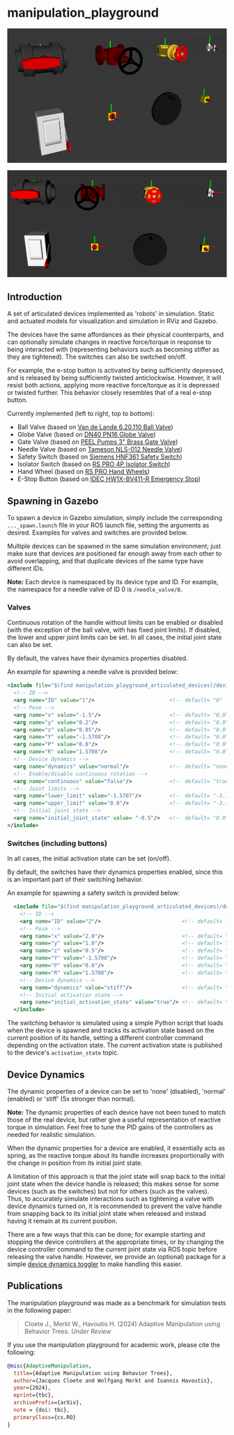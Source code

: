 # manipulation_playground

![Devices Currently Implemented](manipulation_playground_articulated_devices/resources/devices_0.png)

![Devices Currently Implemented](manipulation_playground_articulated_devices/resources/devices_1.png)

## Introduction

A set of articulated devices implemented as 'robots' in simulation. Static and actuated models for visualization and simulation in RViz and Gazebo.

The devices have the same affordances as their physical counterparts, and can optionally simulate changes in reactive force/torque in response to being interacted with (representing behaviors such as becoming stiffer as they are tightened). The switches can also be switched on/off.

For example, the e-stop button is activated by being sufficiently depressed, and is released by being sufficiently twisted anticlockwise. However, it will resist both actions, applying more reactive force/torque as it is depressed or twisted further. This behavior closely resembles that of a real e-stop button.

Currently implemented (left to right, top to bottom):
- Ball Valve (based on [Van de Lande 6.20.110 Ball Valve](https://www.vandelande.com/en/products/pvc-u-metric/620-ball-valve-type-did/))
- Globe Valve (based on [DN40 PN16 Globe Valve](https://grabcad.com/library/globe-stop-valve-dn40-1))
- Gate Valve (based on [PEEL Pumps 3" Brass Gate Valve](https://www.peelpumps.co.uk/p/3-bsp-brass-gate-valve/))
- Needle Valve (based on [Tameson NLS-012 Needle Valve](https://tameson.co.uk/products/nls-012-g1-2inch-stainless-steel-needle-valve-ptfe-300-bar))
- Safety Switch (based on [Siemens HNF361 Safety Switch](https://mall.industry.siemens.com/mall/en/us/Catalog/Product/?mlfb=US2%3AHNF361))
- Isolator Switch (based on [RS PRO 4P Isolator Switch](https://uk.rs-online.com/web/p/isolator-switches/0466223))
- Hand Wheel (based on [RS PRO Hand Wheels](https://uk.rs-online.com/web/c/engineering-materials-industrial-hardware/knobs-levers-handles/hand-wheels/?pn=1))
- E-Stop Button (based on [IDEC HW1X-BV411-R Emergency Stop](https://us.idec.com/idec-us/en/USD/Switches-and-Pushbuttons/Pushbuttons-and-Pilot-Lights/HW-22mm-Heavy-Duty/p/HW1X-BV411-R))

## Spawning in Gazebo

To spawn a device in Gazebo simulation, simply include the corresponding `..._spawn.launch` file in your ROS launch file, setting the arguments as desired. Examples for valves and switches are provided below.

Multiple devices can be spawned in the same simulation environment; just make sure that devices are positioned far enough away from each other to avoid overlapping, and that duplicate devices of the same type have different IDs.

**Note:** Each device is namespaced by its device type and ID. For example, the namespace for a needle valve of ID 0 is `/needle_valve/0`.

### Valves

Continuous rotation of the handle without limits can be enabled or disabled (with the exception of the ball valve, with has fixed joint limits). If disabled, the lower and upper joint limits can be set. In all cases, the initial joint state can also be set.

By default, the valves have their dynamics properties disabled.

An example for spawning a needle valve is provided below:
```xml
<include file="$(find manipulation_playground_articulated_devices)/devices/needle_valve/launch/needle_valve_spawn.launch" >
  <!-- ID -->
  <arg name="ID" value="1"/>                        <!-- default= "0" -->
  <!-- Pose -->
  <arg name="x" value="-1.5"/>                      <!-- default= "0.0" -->
  <arg name="y" value="0.2"/>                       <!-- default= "0.0" -->
  <arg name="z" value="0.85"/>                      <!-- default= "0.0" -->
  <arg name="Y" value="-1.5708"/>                   <!-- default= "0.0" -->
  <arg name="P" value="0.0"/>                       <!-- default= "0.0" -->
  <arg name="R" value="1.5708"/>                    <!-- default= "0.0" -->
  <!-- Device dynamics -->
  <arg name="dynamics" value="normal"/>             <!-- default= "none" -->
  <!-- Enable/disable continuous rotation -->
  <arg name="continuous" value="false"/>            <!-- default= "true" -->
  <!-- Joint limits -->
  <arg name="lower_limit" value="-1.5707"/>         <!-- default= "-3.1415" -->
  <arg name="upper_limit" value="0.0"/>             <!-- default= "-3.1415" -->
  <!-- Initial joint state -->
  <arg name="initial_joint_state" value= "-0.5"/>   <!-- default= "0.0" -->
</include>
```

### Switches (including buttons)

In all cases, the initial activation state can be set (on/off).

By default, the switches have their dynamics properties enabled, since this is an important part of their switching behavior.

An example for spawning a safety switch is provided below:
```xml
  <include file="$(find manipulation_playground_articulated_devices)/devices/safety_switch/launch/spawn_safety_switch.launch">
    <!-- ID -->
    <arg name="ID" value="2"/>                          <!-- default= "0" -->
    <!-- Pose -->
    <arg name="x" value="2.0"/>                         <!-- default= "0.0" -->
    <arg name="y" value="1.0"/>                         <!-- default= "0.0" -->
    <arg name="z" value="0.5"/>                         <!-- default= "0.0" -->
    <arg name="Y" value="-1.5708"/>                     <!-- default= "0.0" -->
    <arg name="P" value="0.0"/>                         <!-- default= "0.0" -->
    <arg name="R" value="1.5708"/>                      <!-- default= "0.0" -->
    <!-- Device dynamics -->
    <arg name="dynamics" value="stiff"/>                <!-- default= "normal" -->
    <!-- Initial activation state -->
    <arg name="initial_activation_state" value="true"/> <!-- default= "false" -->
  </include>
```

The switching behavior is simulated using a simple Python script that loads when the device is spawned and tracks its activation state based on the current position of its handle, setting a different controller command depending on the activation state. The current activation state is published to the device's `activation_state` topic.

## Device Dynamics

The dynamic properties of a device can be set to 'none' (disabled), 'normal' (enabled) or 'stiff' (5x stronger than normal).

**Note:** The dynamic properties of each device have not been tuned to match those of the real device, but rather give a useful representation of reactive torque in simulation. Feel free to tune the PID gains of the controllers as needed for realistic simulation.

When the dynamic properties for a device are enabled, it essentially acts as spring, as the reactive torque about its handle increases proportionally with the change in position from its initial joint state.

A limitation of this approach is that the joint state will snap back to the initial joint state when the device handle is released; this makes sense for some devices (such as the switches) but not for others (such as the valves). Thus, to accurately simulate interactions such as tightening a valve with device dynamics turned on, it is recommended to prevent the valve handle from snapping back to its initial joint state when released and instead having it remain at its current position.

There are a few ways that this can be done; for example starting and stopping the device controllers at the appropriate times, or by changing the device controller command to the current joint state via ROS topic before releasing the valve handle. However, we provide an (optional) package for a simple [device dynamics toggler](manipulation_playground/device_dynamics_toggler) to make handling this easier.

## Publications

The manipulation playground was made as a benchmark for simulation tests in the following paper:

>Cloete J., Merkt W., Havoutis H. (2024) Adaptive Manipulation using Behavior Trees. *Under Review*

If you use the manipulation playground for academic work, please cite the following:
```bibtex
@misc{AdaptiveManipulation,
  title={Adaptive Manipulation using Behavior Trees}, 
  author={Jacques Cloete and Wolfgang Merkt and Ioannis Havoutis},
  year={2024},
  eprint={tbc},
  archivePrefix={arXiv},
  note = {doi: tbc},
  primaryClass={cs.RO}
}
```